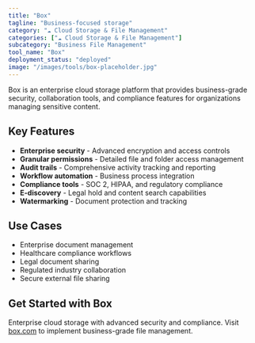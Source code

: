 ```yaml
---
title: "Box"
tagline: "Business-focused storage"
category: "☁️ Cloud Storage & File Management"
categories: ["☁️ Cloud Storage & File Management"]
subcategory: "Business File Management"
tool_name: "Box"
deployment_status: "deployed"
image: "/images/tools/box-placeholder.jpg"
---
```

Box is an enterprise cloud storage platform that provides business-grade security, collaboration tools, and compliance features for organizations managing sensitive content.

## Key Features

- **Enterprise security** - Advanced encryption and access controls
- **Granular permissions** - Detailed file and folder access management
- **Audit trails** - Comprehensive activity tracking and reporting
- **Workflow automation** - Business process integration
- **Compliance tools** - SOC 2, HIPAA, and regulatory compliance
- **E-discovery** - Legal hold and content search capabilities
- **Watermarking** - Document protection and tracking

## Use Cases

- Enterprise document management
- Healthcare compliance workflows
- Legal document sharing
- Regulated industry collaboration
- Secure external file sharing

## Get Started with Box

Enterprise cloud storage with advanced security and compliance. Visit [box.com](https://www.box.com) to implement business-grade file management.
